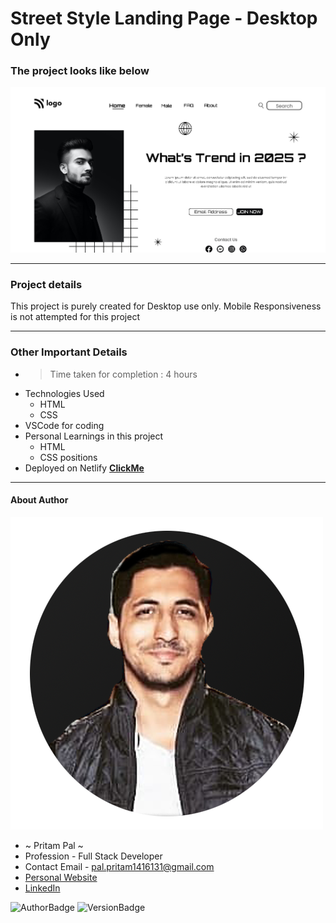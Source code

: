 # Street Style Landing Page - Desktop Only

### The project looks like below  

![ImageThumbnail](./thumbnail.png)
***
### Project details
This project is purely created for Desktop use only. Mobile Responsiveness is not attempted for this project


***
### Other Important Details
- >Time taken for completion : 4 hours
- Technologies Used
  - HTML
  - CSS
- VSCode for coding
- Personal Learnings in this project 
    - HTML
    - CSS positions
- Deployed on Netlify  **[ClickMe]()**
*** 
#### About Author
![AuthorImage](./circle-profile-pic.png)
- ~ Pritam Pal ~
- Profession - Full Stack Developer
- Contact Email - pal.pritam1416131@gmail.com
- [Personal Website](#)
- [LinkedIn](https://www.linkedin.com/in/pritampal1/)  

![AuthorBadge](https://img.shields.io/badge/Author-Pritam-yellow)
![VersionBadge](https://img.shields.io/badge/Version-1.0.0-lightgrey)
